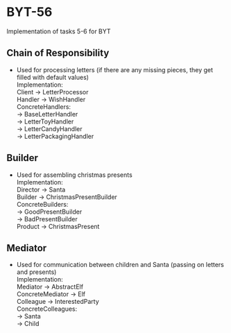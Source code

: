 # BYT-56
Implementation of tasks 5-6 for BYT

## Chain of Responsibility 
- Used for processing letters (if there are any missing pieces, they get filled with default values)  
Implementation:  
Client -> LetterProcessor  
Handler -> WishHandler  
ConcreteHandlers:  
-> BaseLetterHandler  
-> LetterToyHandler  
-> LetterCandyHandler  
-> LetterPackagingHandler  

## Builder 
- Used for assembling christmas presents  
Implementation:  
Director -> Santa  
Builder -> ChristmasPresentBuilder  
ConcreteBuilders:  
-> GoodPresentBuilder  
-> BadPresentBuilder  
Product -> ChristmasPresent  

## Mediator 
- Used for communication between children and Santa (passing on letters and presents)  
Implementation:  
Mediator -> AbstractElf  
ConcreteMediator -> Elf  
Colleague -> InterestedParty  
ConcreteColleagues:  
-> Santa  
-> Child  
